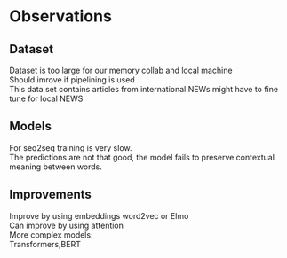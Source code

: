 # Observations

##  Dataset
Dataset is too large for our memory collab and local machine<br>
Should imrove if pipelining is used <br>
This data set contains articles from international NEWs might have to fine tune for local NEWS

## Models
For seq2seq training is very slow. <br>
The predictions are not that good, the model fails to preserve contextual meaning between words.

## Improvements 
Improve by using embeddings word2vec or Elmo <br>
Can improve by using attention <br>
More complex models:<br>
Transformers,BERT
